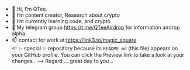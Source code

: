 - 👋 Hi, I’m QTee.
- 👀 I’m content creator, Research about crypto
- 🌱 I’m currently learning code, and crypto 
- 💞️ My telegram group https://t.me/QTeeAirdrop for information airdrop alpha
- 📫 contact for work at:https://link3.to/magic_square  
<!
 ✨ special ✨ repository because its `README.md` (this file) appears on your GitHub profile.
You can click the Preview link to take a look at your changes .
--> Regard ...
great day to you ..

